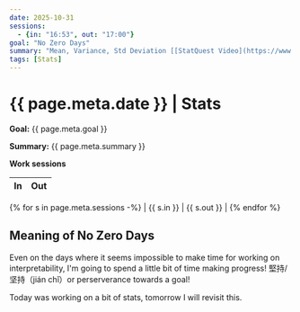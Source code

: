 ```yaml
---
date: 2025-10-31
sessions:
  - {in: "16:53", out: "17:00"}
goal: "No Zero Days"
summary: "Mean, Variance, Std Deviation [[StatQuest Video](https://www.youtube.com/watch?v=SzZ6GpcfoQY&list=PLblh5JKOoLUK0FLuzwntyYI10UQFUhsY9&index=7)]"
tags: [Stats]
---
```


# {{ page.meta.date }} | Stats

**Goal:** {{ page.meta.goal }}

**Summary:** {{ page.meta.summary }}

**Work sessions**

| In   | Out  |
|------|------|
{% for s in page.meta.sessions -%}
| {{ s.in }} | {{ s.out }} |
{% endfor %}

## Meaning of No Zero Days
Even on the days where it seems impossible to make time for working on interpretability, I'm going to spend a little bit of time making progress! 堅持/坚持（jián chǐ）or perserverance towards a goal!

Today was working on a bit of stats, tomorrow I will revisit this.
